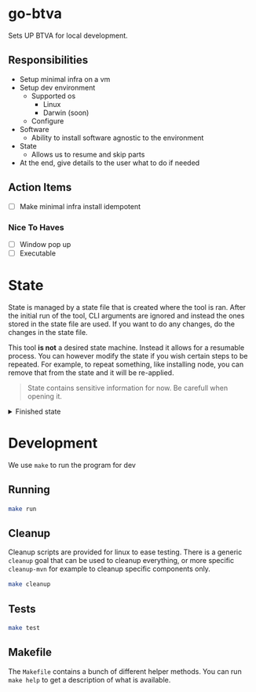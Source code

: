 # go-btva

Sets UP BTVA for local development.

## Responsibilities

- Setup minimal infra on a vm
- Setup dev environment
    - Supported os
        - Linux
        - Darwin (soon)
    - Configure
- Software
    - Ability to install software agnostic to the environment
- State
    - Allows us to resume and skip parts
- At the end, give details to the user what to do if needed

## Action Items

- [ ] Make minimal infra install idempotent

### Nice To Haves

- [ ] Window pop up
- [ ] Executable

# State

State is managed by a state file that is created where the tool is ran. After the initial run of the tool, CLI arguments are ignored and
instead the ones stored in the state file are used. If you want to do any changes, do the changes in the state file.

This tool **is not** a desired state machine. Instead it allows for a resumable process. You can however modify the state if you wish
certain steps to be repeated. For example, to repeat something, like installing node, you can remove that from the state and it will be
re-applied.

> State contains sensitive information for now. Be carefull when opening it.


<details>
    <summary>Finished state</summary>
    <img src="assets/state-finished.png"/>
</details>

# Development

We use `make` to run the program for dev

## Running

```sh
make run
```

## Cleanup

Cleanup scripts are provided for linux to ease testing. There is a generic `cleanup` goal that can be used to cleanup everything, or more
specific `cleanup-mvn` for example to cleanup specific components only.

```sh
make cleanup
```

## Tests

```sh
make test
```

## Makefile

The `Makefile` contains a bunch of different helper methods. You can run `make help` to get a description of what is available.

